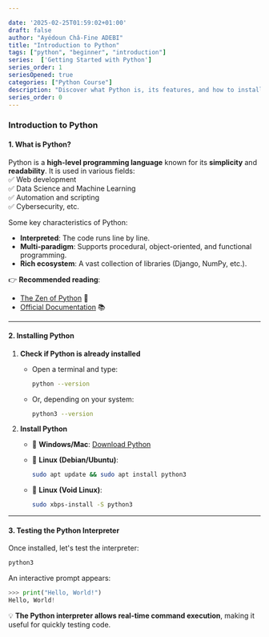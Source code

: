 ```yaml
---

date: '2025-02-25T01:59:02+01:00'  
draft: false  
author: "Ayédoun Châ-Fine ADEBI"  
title: "Introduction to Python"  
tags: ["python", "beginner", "introduction"]  
series:  ['Getting Started with Python']
series_order: 1
seriesOpened: true
categories: ["Python Course"]  
description: "Discover what Python is, its features, and how to install it."  
series_order: 0
---
```


### **Introduction to Python**  

#### **1. What is Python?**  

Python is a **high-level programming language** known for its **simplicity** and **readability**. It is used in various fields:  
✅ Web development  
✅ Data Science and Machine Learning  
✅ Automation and scripting  
✅ Cybersecurity, etc.  

Some key characteristics of Python:  

- **Interpreted**: The code runs line by line.  
- **Multi-paradigm**: Supports procedural, object-oriented, and functional programming.  
- **Rich ecosystem**: A vast collection of libraries (Django, NumPy, etc.).  

👉 **Recommended reading**:  

- [The Zen of Python](https://peps.python.org/pep-0020/) 📜  
- [Official Documentation](https://docs.python.org/3/tutorial/index.html) 📚  

---

#### **2. Installing Python**  

1. **Check if Python is already installed**  
   - Open a terminal and type:  

     ```sh
     python --version
     ```  

   - Or, depending on your system:  

     ```sh
     python3 --version
     ```  

2. **Install Python**  
   - 📌 **Windows/Mac**: [Download Python](https://www.python.org/downloads/)  
   - 📌 **Linux (Debian/Ubuntu)**:  

     ```sh
     sudo apt update && sudo apt install python3
     ```  

   - 📌 **Linux (Void Linux)**:  

     ```sh
     sudo xbps-install -S python3
     ```  

---

#### **3. Testing the Python Interpreter**  

Once installed, let's test the interpreter:  

```sh
python3
```  

An interactive prompt appears:  

```python
>>> print("Hello, World!")
Hello, World!
```  

💡 **The Python interpreter allows real-time command execution**, making it useful for quickly testing code.


